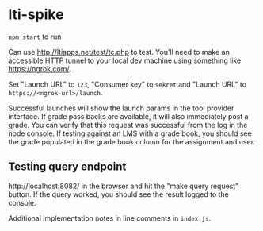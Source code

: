 # lti-spike
`npm start` to run

Can use http://ltiapps.net/test/tc.php to test. You'll need to make an accessible HTTP tunnel to your local dev machine using something like https://ngrok.com/.

Set "Launch URL" to `123`, "Consumer key" to `sekret` and "Launch URL" to `https://<ngrok-url>/launch`.

Successful launches will show the launch params in the tool provider interface. If grade pass backs are available, it will also immediately post a grade. You can verify that this request was successful from the log in the node console. If testing against an LMS with a grade book, you should see the grade populated in the grade book column for the assignment and user.

## Testing query endpoint
http://localhost:8082/ in the browser and hit the "make query request" button. If the query worked, you should see the result logged to the console.

Additional implementation notes in line comments in `index.js`.
